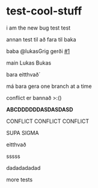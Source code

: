 # test-cool-stuff

i am the new bug
test test


annan test til að fara til baka

baba
@lukasGrig gerði [#1](https://github.com/VefForritun-2/test-cool-stuff/issues/1)

main
Lukas Bukas

bara eitthvað´

má bara gera one branch at a time


conflict er bannað >:()

**ABCDDDDDDASDASDASD**

CONFLICT CONFLICT CONFLICT

SUPA SIGMA

eitthvað

sssss


dadadadadad


more tests
